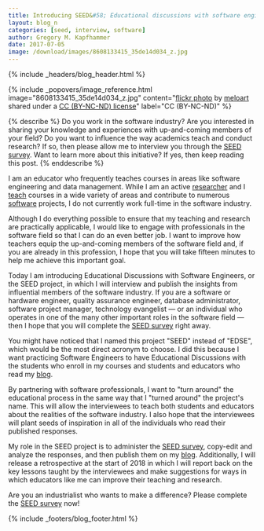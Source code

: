 ```yaml
---
title: Introducing SEED&#58; Educational discussions with software engineers
layout: blog_n
categories: [seed, interview, software]
author: Gregory M. Kapfhammer
date: 2017-07-05
image: /download/images/8608133415_35de14d034_z.jpg
---
```


{% include _headers/blog_header.html %}

<!-- Include header image -->
{% include _popovers/image_reference.html image="8608133415_35de14d034_z.jpg" content="<a title='SEED PODS' href='https://flickr.com/photos/meloart/8608133415'>flickr photo</a> by <a href='https://flickr.com/people/meloart'>meloart</a> shared under a <a href='https://creativecommons.org/licenses/by-nc-nd/2.0/'>CC (BY-NC-ND) license</a>" label="CC (BY-NC-ND)" %}

{% describe %}
Do you work in the software industry? Are you interested in sharing your knowledge and experiences with up-and-coming
members of your field? Do you want to influence the way academics teach and conduct research? If so, then please allow
me to interview you through the [SEED survey]({{site.baseurl}}seed/). Want to learn more about this initiative? If yes,
then keep reading this post.
{% enddescribe %}

I am an educator who frequently teaches courses in areas like software engineering and data management. While I am an
active [researcher]({{site.baseurl}}research/) and I [teach]({{site.baseurl}}teaching/) courses in a wide variety of
areas and contribute to numerous [software]({{site.baseurl}}software/) projects, I do not currently work full-time in
the software industry.

Although I do everything possible to ensure that my teaching and research are practically applicable, I would like to
engage with professionals in the software field so that I can do an even better job. I want to improve how teachers
equip the up-and-coming members of the software field and, if you are already in this profession, I hope that you will
take fifteen minutes to help me achieve this important goal.

Today I am introducing Educational Discussions with Software Engineers, or the SEED project, in which I will interview
and publish the insights from influential members of the software industry. If you are a software or hardware engineer,
quality assurance engineer, database administrator, software project manager, technology evangelist &mdash; or an
individual who operates in one of the many other important roles in the software field &mdash; then I hope that you will
complete the [SEED survey]({{site.baseurl}}seed/) right away.

You might have noticed that I named this project "SEED" instead of "EDSE", which would be the most direct acronym to
choose. I did this because I want practicing Software Engineers to have Educational Discussions with the students who
enroll in my courses and students and educators who read my [blog]({{site.baseurl}}blog/).

By partnering with software professionals, I want to "turn around" the educational process in the same way that I
"turned around" the project's name. This will allow the interviewees to teach both students and educators about the
realities of the software industry. I also hope that the interviewees will plant seeds of inspiration in all of the
individuals who read their published responses.

My role in the SEED project is to administer the [SEED survey]({{site.baseurl}}seed/), copy-edit and analyze the
responses, and then publish them on my [blog]({{site.baseurl}}blog/). Additionally, I will release a retrospective at
the start of 2018 in which I will report back on the key lessons taught by the interviewees and make suggestions for ways
in which educators like me can improve their teaching and research.

Are you an industrialist who wants to make a difference? Please complete the [SEED survey]({{site.baseurl}}seed/) now!

{% include _footers/blog_footer.html %}
